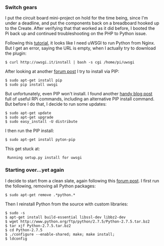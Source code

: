 ### Switch gears

I put the circuit board mini-project on hold for the time being, since I'm under a deadline, and put the components back on a breadboard hooked up to the Create. After verifying that that worked as it did before, I booted the Pi back up and continued troubleshooting on the PHP to Python issue.

Following this [tutorial](http://raspberrywebserver.com/cgiscripting/setting-up-nginx-and-uwsgi-for-cgi-scripting.html), it looks like I need uWSGI to run Python from Nginx. But I get an error, saying the URL is empty, when I actually try to download the plugin:

```
$ curl http://uwsgi.it/install | bash -s cgi /home/pi/uwsgi
```
After looking at another [forum post](http://www.raspberrypi.org/forums/viewtopic.php?f=32&t=15370) I try to install via PIP:

```
$ sudo apt-get install pip
$ sudo pip install uwsgi
```
But unfortunately, even PIP won't install. I found another [handy blog post](http://jeffskinnerbox.wordpress.com/linux-python-packages-for-my-raspberry-pi/) full of useful RPi commands, including an alternative PIP install command. But before I do that, I decide to run some updates:

```
$ sudo apt-get update
$ sudo apt-get upgrade
$ sudo easy_install -U distribute
```
I then run the PIP install:

```
$ sudo apt-get install pyton-pip
```
This get stuck at: 
```
 Running setup.py install for uwsgi
```

### Starting over...yet again

I decide to start from a clean slate, again following this [forum post](http://www.raspberrypi.org/forums/viewtopic.php?f=32&t=15370). I first run the following, removing all Python packages:
```
$ sudo apt-get remove .*python.*
```
Then I reinstall Python from the source with custom libraries:
```
$ sudo -s
$ apt-get install build-essential libssl-dev libbz2-dev
$ wget http://www.python.org/ftp/python/2.7.5/Python-2.7.5.tar.bz2
$ tar xjf Python-2.7.5.tar.bz2
$ cd Python-2.7.5
$ ./configure --enable-shared; make; make install;
$ ldconfig
```

